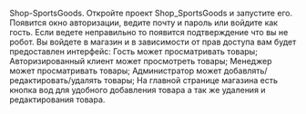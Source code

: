 Shop-SportsGoods. 
Откройте проект Shop_SportsGoods и запустите его.
Появится окно авторизации, ведите почту и пароль или войдите как гость.
Если ведете неправильно то появится подтверждение что вы не робот.
Вы войдете в магазин и в зависимости от прав доступа вам будет предоставлен интерфейс: Гость может просматривать товары; Авторизированный клиент может просмотреть товары; Менеджер может просматривать товары; Администратор может добавлять/редактировать/удалять товары;
На главной странице магазина есть кнопка вод для удобного добавления товара а так же удаления и редактирования товара.
